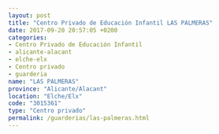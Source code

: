 ```yaml
---
layout: post
title: "Centro Privado de Educación Infantil LAS PALMERAS"
date: 2017-09-20 20:57:05 +0200
categories:
- Centro Privado de Educación Infantil
- alicante-alacant
- elche-elx
- Centro privado
- guarderia
name: "LAS PALMERAS"
province: "Alicante/Alacant"
location: "Elche/Elx"
code: "3015361"
type: "Centro privado"
permalink: /guarderias/las-palmeras.html
---
```

